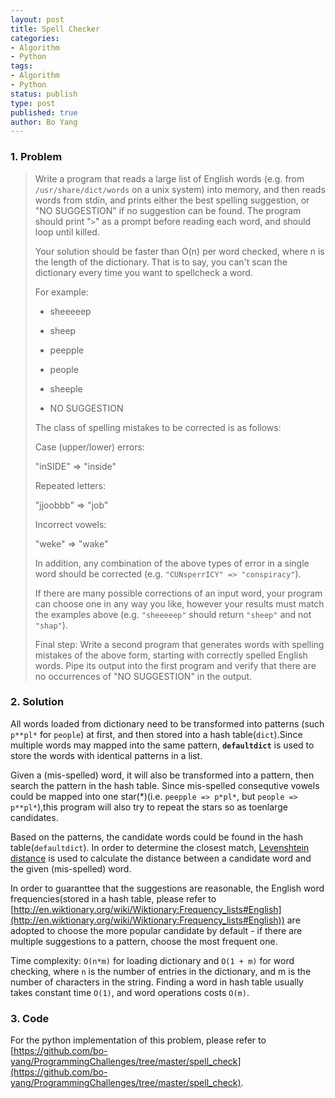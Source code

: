 ```yaml
---
layout: post
title: Spell Checker
categories: 
- Algorithm
- Python
tags:
- Algorithm
- Python
status: publish
type: post
published: true
author: Bo Yang
---
```


### 1. Problem

>Write a program that reads a large list of English words (e.g. from `/usr/share/dict/words` on a unix system) into memory, and then reads words from stdin, and prints either the best spelling suggestion, or "NO SUGGESTION" if no suggestion can be found. The program should print "`>`" as a prompt before reading each word, and should loop until killed.
>
>Your solution should be faster than O(n) per word checked, where n is the length of the dictionary. That is to say, you can't scan the dictionary every time you want to spellcheck a word.
>
>For example:
>
>- sheeeeep
>- sheep
>
>- peepple
>- people
>
>- sheeple
>- NO SUGGESTION
> 
>The class of spelling mistakes to be corrected is as follows:
>
>Case (upper/lower) errors:
>
>	"inSIDE" => "inside"
>
>Repeated letters:
>
>	"jjoobbb" => "job"
>
>Incorrect vowels:
>
>	"weke" => "wake"
>
>In addition, any combination of the above types of error in a single word should be corrected (e.g. `"CUNsperrICY" => "conspiracy"`).
>
>If there are many possible corrections of an input word, your program can choose one in any way you like, however your results must match the examples above (e.g. `"sheeeeep"` should return `"sheep"` and not `"shap"`).
>
>Final step: Write a second program that generates words with spelling mistakes of the above form, starting with correctly spelled English words. Pipe its output into the first program and verify that there are no occurrences of "NO SUGGESTION" in the output.

### 2. Solution

All words loaded from dictionary need to be transformed into patterns (such `p**pl*` for `people`) at first, and then stored into a hash table(`dict`).Since multiple words may mapped into the same pattern, **`defaultdict`** is used to store the words with identical patterns in a list. 

Given a (mis-spelled) word, it will also be transformed into a pattern, then search the pattern in the hash table. Since mis-spelled consequtive vowels could be mapped into one star(*)(i.e. `peepple => p*pl*`, but `people => p**pl*`),this program will also try to repeat the stars so as toenlarge candidates.

Based on the patterns, the candidate words could be found in the hash table(`defaultdict`). In order to determine the closest match, [Levenshtein distance](http://en.wikipedia.org/wiki/Levenshtein_distance) is used to calculate the distance between a candidate word and the given (mis-spelled) word. 

In order to guaranttee that the suggestions are reasonable, the English word frequencies(stored in a hash table, please refer to [http://en.wiktionary.org/wiki/Wiktionary:Frequency_lists#English](http://en.wiktionary.org/wiki/Wiktionary:Frequency_lists#English)) are adopted to choose the more popular candidate by default - if there are multiple suggestions to a pattern, choose the most frequent one.

Time complexity: `O(n*m)` for loading dictionary and `O(1 + m)` for word checking, where `n` is the number of entries in the dictionary, and m is the number of characters in the string. Finding a word in hash table usually takes constant time `O(1)`, and word operations costs `O(m)`.

### 3. Code

For the python implementation of this problem, please refer to [https://github.com/bo-yang/ProgrammingChallenges/tree/master/spell_check](https://github.com/bo-yang/ProgrammingChallenges/tree/master/spell_check).

